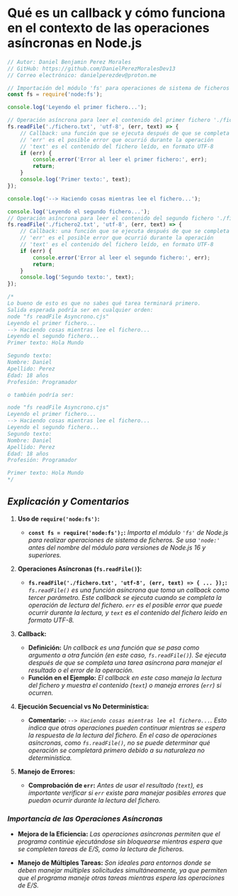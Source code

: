 <!-- Autor: Daniel Benjamin Perez Morales -->
<!-- GitHub: https://github.com/DanielPerezMoralesDev13 -->
<!-- Correo electrónico: danielperezdev@proton.me -->

# **Qué es un callback y cómo funciona en el contexto de las operaciones asíncronas en Node.js**

```javascript
// Autor: Daniel Benjamin Perez Morales
// GitHub: https://github.com/DanielPerezMoralesDev13
// Correo electrónico: danielperezdev@proton.me

// Importación del módulo 'fs' para operaciones de sistema de ficheros
const fs = require('node:fs');

console.log('Leyendo el primer fichero...');

// Operación asíncrona para leer el contenido del primer fichero './fichero.txt'
fs.readFile('./fichero.txt', 'utf-8', (err, text) => {
    // Callback: una función que se ejecuta después de que se completa una tarea asíncrona
    // 'err' es el posible error que ocurrió durante la operación
    // 'text' es el contenido del fichero leído, en formato UTF-8
    if (err) {
        console.error('Error al leer el primer fichero:', err);
        return;
    }
    console.log('Primer texto:', text);
});

console.log('--> Haciendo cosas mientras lee el fichero...');

console.log('Leyendo el segundo fichero...');
// Operación asíncrona para leer el contenido del segundo fichero './fichero2.txt'
fs.readFile('./fichero2.txt', 'utf-8', (err, text) => {
    // Callback: una función que se ejecuta después de que se completa una tarea asíncrona
    // 'err' es el posible error que ocurrió durante la operación
    // 'text' es el contenido del fichero leído, en formato UTF-8
    if (err) {
        console.error('Error al leer el segundo fichero:', err);
        return;
    }
    console.log('Segundo texto:', text);
});

/*
Lo bueno de esto es que no sabes qué tarea terminará primero.
Salida esperada podría ser en cualquier orden:
node "fs readFile Asyncrono.cjs"
Leyendo el primer fichero...
--> Haciendo cosas mientras lee el fichero...
Leyendo el segundo fichero...
Primer texto: Hola Mundo

Segundo texto:
Nombre: Daniel
Apellido: Perez
Edad: 18 años
Profesión: Programador

o también podría ser:

node "fs readFile Asyncrono.cjs"
Leyendo el primer fichero...
--> Haciendo cosas mientras lee el fichero...
Leyendo el segundo fichero...
Segundo texto:
Nombre: Daniel
Apellido: Perez
Edad: 18 años
Profesión: Programador

Primer texto: Hola Mundo
*/
```

## ***Explicación y Comentarios***

1. **Uso de `require('node:fs')`:**
   - **`const fs = require('node:fs');`:** *Importa el módulo `'fs'` de Node.js para realizar operaciones de sistema de ficheros. Se usa `'node:'` antes del nombre del módulo para versiones de Node.js 16 y superiores.*

2. **Operaciones Asíncronas (`fs.readFile()`):**
   - **`fs.readFile('./fichero.txt', 'utf-8', (err, text) => { ... });`:** *`fs.readFile()` es una función asíncrona que toma un callback como tercer parámetro. Este callback se ejecuta cuando se completa la operación de lectura del fichero. `err` es el posible error que puede ocurrir durante la lectura, y `text` es el contenido del fichero leído en formato UTF-8.*

3. **Callback:**
   - **Definición:** *Un callback es una función que se pasa como argumento a otra función (en este caso, `fs.readFile()`). Se ejecuta después de que se completa una tarea asíncrona para manejar el resultado o el error de la operación.*
   - **Función en el Ejemplo:** *El callback en este caso maneja la lectura del fichero y muestra el contenido (`text`) o maneja errores (`err`) si ocurren.*

4. **Ejecución Secuencial vs No Determinística:**
   - **Comentario:** *`--> Haciendo cosas mientras lee el fichero...`. Esto indica que otras operaciones pueden continuar mientras se espera la respuesta de la lectura del fichero. En el caso de operaciones asíncronas, como `fs.readFile()`, no se puede determinar qué operación se completará primero debido a su naturaleza no determinística.*

5. **Manejo de Errores:**
   - **Comprobación de `err`:** *Antes de usar el resultado (`text`), es importante verificar si `err` existe para manejar posibles errores que puedan ocurrir durante la lectura del fichero.*

### ***Importancia de las Operaciones Asíncronas***

- **Mejora de la Eficiencia:** *Las operaciones asíncronas permiten que el programa continúe ejecutándose sin bloquearse mientras espera que se completen tareas de E/S, como la lectura de ficheros.*
  
- **Manejo de Múltiples Tareas:** *Son ideales para entornos donde se deben manejar múltiples solicitudes simultáneamente, ya que permiten que el programa maneje otras tareas mientras espera las operaciones de E/S.*
